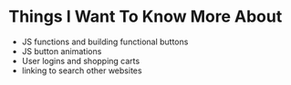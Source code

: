# Things I Want To Know More About

* JS functions and building functional buttons
* JS button animations
* User logins and shopping carts
* linking to search other websites